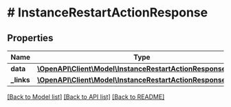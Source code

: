 # # InstanceRestartActionResponse

## Properties

Name | Type | Description | Notes
------------ | ------------- | ------------- | -------------
**data** | [**\OpenAPI\Client\Model\InstanceRestartActionResponseData[]**](InstanceRestartActionResponseData.md) |  |
**_links** | [**\OpenAPI\Client\Model\InstanceRestartActionResponseLinks**](InstanceRestartActionResponseLinks.md) |  |

[[Back to Model list]](../../README.md#models) [[Back to API list]](../../README.md#endpoints) [[Back to README]](../../README.md)
